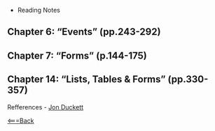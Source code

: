 * Reading Notes

## Chapter 6: “Events” (pp.243-292)

## Chapter 7: “Forms” (p.144-175)

## Chapter 14: “Lists, Tables & Forms” (pp.330-357)


Refferences - [Jon Duckett](http://htmlandcssbook.com/code-samples/)

[<===Back](README.md)